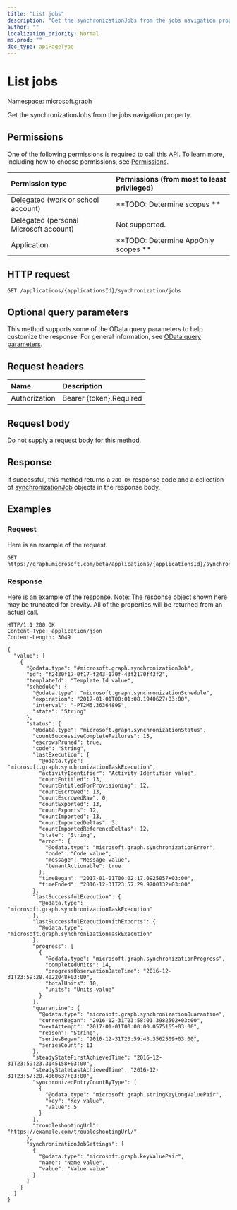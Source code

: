 ```yaml
---
title: "List jobs"
description: "Get the synchronizationJobs from the jobs navigation property."
author: ""
localization_priority: Normal
ms.prod: ""
doc_type: apiPageType
---
```


# List jobs

Namespace: microsoft.graph

Get the synchronizationJobs from the jobs navigation property.

## Permissions
One of the following permissions is required to call this API. To learn more, including how to choose permissions, see [Permissions](/concepts/permissions-reference.md).

|Permission type|Permissions (from most to least privileged)|
|:---|:---|
|Delegated (work or school account)|**TODO: Determine scopes **|
|Delegated (personal Microsoft account)|Not supported.|
|Application|**TODO: Determine AppOnly scopes **|

## HTTP request
<!-- {
  "blockType": "ignored"
}
-->
``` http
GET /applications/{applicationsId}/synchronization/jobs
```

## Optional query parameters
This method supports some of the OData query parameters to help customize the response. For general information, see [OData query parameters](/graph/query-parameters).

## Request headers
|Name|Description|
|:---|:---|
|Authorization|Bearer {token}.Required|

## Request body
Do not supply a request body for this method.

## Response
If successful, this method returns a `200 OK` response code and a collection of [synchronizationJob](../resources/synchronizationjob.md) objects in the response body.

## Examples

### Request
Here is an example of the request.
<!-- {
  "blockType": "request",
  "name": "get_synchronizationjob"
}
-->
``` http
GET https://graph.microsoft.com/beta/applications/{applicationsId}/synchronization/jobs
```

### Response
Here is an example of the response. Note: The response object shown here may be truncated for brevity. All of the properties will be returned from an actual call.
<!-- {
  "blockType": "response",
  "truncated": true,
  "@odata.type": "collection(microsoft.graph.synchronizationjob)"
}
-->
``` http
HTTP/1.1 200 OK
Content-Type: application/json
Content-Length: 3049

{
  "value": [
    {
      "@odata.type": "#microsoft.graph.synchronizationJob",
      "id": "f2430f17-0f17-f243-170f-43f2170f43f2",
      "templateId": "Template Id value",
      "schedule": {
        "@odata.type": "microsoft.graph.synchronizationSchedule",
        "expiration": "2017-01-01T00:01:08.1940627+03:00",
        "interval": "-PT2M5.3636489S",
        "state": "String"
      },
      "status": {
        "@odata.type": "microsoft.graph.synchronizationStatus",
        "countSuccessiveCompleteFailures": 15,
        "escrowsPruned": true,
        "code": "String",
        "lastExecution": {
          "@odata.type": "microsoft.graph.synchronizationTaskExecution",
          "activityIdentifier": "Activity Identifier value",
          "countEntitled": 13,
          "countEntitledForProvisioning": 12,
          "countEscrowed": 13,
          "countEscrowedRaw": 0,
          "countExported": 13,
          "countExports": 12,
          "countImported": 13,
          "countImportedDeltas": 3,
          "countImportedReferenceDeltas": 12,
          "state": "String",
          "error": {
            "@odata.type": "microsoft.graph.synchronizationError",
            "code": "Code value",
            "message": "Message value",
            "tenantActionable": true
          },
          "timeBegan": "2017-01-01T00:02:17.0925057+03:00",
          "timeEnded": "2016-12-31T23:57:29.9700132+03:00"
        },
        "lastSuccessfulExecution": {
          "@odata.type": "microsoft.graph.synchronizationTaskExecution"
        },
        "lastSuccessfulExecutionWithExports": {
          "@odata.type": "microsoft.graph.synchronizationTaskExecution"
        },
        "progress": [
          {
            "@odata.type": "microsoft.graph.synchronizationProgress",
            "completedUnits": 14,
            "progressObservationDateTime": "2016-12-31T23:59:28.4022048+03:00",
            "totalUnits": 10,
            "units": "Units value"
          }
        ],
        "quarantine": {
          "@odata.type": "microsoft.graph.synchronizationQuarantine",
          "currentBegan": "2016-12-31T23:58:01.3982502+03:00",
          "nextAttempt": "2017-01-01T00:00:00.0575165+03:00",
          "reason": "String",
          "seriesBegan": "2016-12-31T23:59:43.3562509+03:00",
          "seriesCount": 11
        },
        "steadyStateFirstAchievedTime": "2016-12-31T23:59:23.3145158+03:00",
        "steadyStateLastAchievedTime": "2016-12-31T23:57:20.4060637+03:00",
        "synchronizedEntryCountByType": [
          {
            "@odata.type": "microsoft.graph.stringKeyLongValuePair",
            "key": "Key value",
            "value": 5
          }
        ],
        "troubleshootingUrl": "https://example.com/troubleshootingUrl/"
      },
      "synchronizationJobSettings": [
        {
          "@odata.type": "microsoft.graph.keyValuePair",
          "name": "Name value",
          "value": "Value value"
        }
      ]
    }
  ]
}
```

